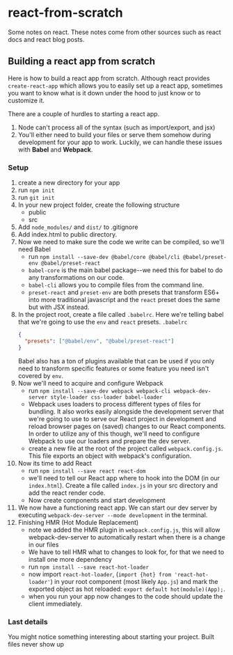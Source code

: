 # react-from-scratch
Some notes on react. These notes come from other sources such
as react docs and react blog posts.

## Building a react app from scratch
Here is how to build a react app from scratch. Although react
provides `create-react-app` which allows you to easily set up
a react app, sometimes you want to know what is it down under
the hood to just know or to customize it.

There are a couple of hurdles to starting a react app.
1. Node can't process all of the syntax (such as import/export, and jsx)
2. You'll either need to build your files or serve them somehow during
   development for your app to work.
Luckily, we can handle these issues with **Babel** and **Webpack**.

### Setup
1. create a new directory for your app
2. run `npm init`
3. run `git init`
4. In your new project folder, create the following structure
   - public
   - src 
5. Add `node_modules/` and `dist/` to .gitignore
6. Add index.html to public directory.
7. Now we need to make sure the code we write can be compiled, so we'll need Babel
   - run `npm install --save-dev @babel/core @babel/cli @babel/preset-env @babel/preset-react`
   - `babel-core` is the main babel package--we need this for babel to do any transformations on our code.
   - `babel-cli` allows you to compile files from the command line.
   - `preset-react` and `preset-env` are both presets that transform ES6+ into more traditional javascript
     and the `react` preset does the same but with JSX instead.
8. In the project root, create a file called `.babelrc`. Here we're telling babel that we're going to use the `env` and
   `react` presets. `.babelrc`
   ```json
   {
     "presets": ["@babel/env", "@babel/preset-react"]
   }
   ``` 
   Babel also has a ton of plugins available that can be used if you only need to transform specific features or some
   feature you need isn't covered by `env`.
9. Now we'll need to acquire and configure Webpack
   - run `npm install --save-dev webpack webpack-cli webpack-dev-server style-loader css-loader babel-loader`
   - Webpack uses loaders to process different types of files for bundling. It also works easily alongside the development
     server that we're going to use to serve our React project in development and reload browser pages on (saved) changes
     to our React components. In order to utilize any of this though, we'll need to configure Webpack to use our loaders
     and prepare the dev server.
   - create a new file at the root of the project called `webpack.config.js`. This file exports an object with webpack's
     configuration.
10. Now its time to add React
    - run `npm install --save react react-dom`
    - we'll need to tell our React app where to hook into the DOM (in our `index.html`). Create a file
      called `index.js` in your src directory and add the react render code.
    - Now create components and start development
11. We now have a functioning react app. We can start our dev server by executing
    `webpack-dev-server --mode development` in the terminal.
12. Finishing HMR (Hot Module Replacement)
    - note we added the HMR plugin in `webpack.config.js`, this will allow webpack-dev-server to automatically restart
      when there is a change in our files
    - We have to tell HMR what to changes to look for, for that we need to install one more dependency
    - run `npm install --save react-hot-loader`
    - now import `react-hot-loader`, (`import {hot} from 'react-hot-loader'`) in your root component (most likely `App.js`) 
      and mark the exported object as hot reloaded: `export default hot(module)(App);`.
    - when you run your app now changes to the code should update the client immediately.
    
### Last details
You might notice something interesting about starting your project. Built files never show up

